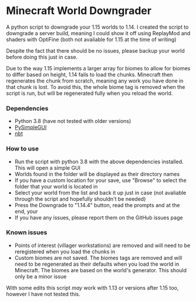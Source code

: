 # Minecraft World Downgrader 
A python script to downgrade your 1.15 worlds to 1.14. I created the script to downgrade a server build, meaning I could show it off using ReplayMod and shaders with OptiFine (both not avaliable for 1.15 at the time of writing)

Despite the fact that there should be no issues, please backup your world before doing this just in case. 

Due to the way 1.15 implements a larger array for biomes to allow for biomes to differ based on height, 1.14 fails to load the chunks. Minecraft then regenerates the chunk from scratch, meaning any work you have done in that chunk is lost. To avoid this, the whole biome tag is removed when the script is run, but will be regenerated fully when you reload the world. 

### Dependencies

- Python 3.8 (have not tested with older versions)
- [PySimpleGUI](https://github.com/PySimpleGUI/PySimpleGUI)
- [nbt](https://github.com/twoolie/NBT)

### How to use

- Run the script with python 3.8 with the above dependencies installed. This will open a simple GUI
- Worlds found in the folder will be displayed as their directory names
- If you have a custom location for your save, use "Browse" to select the folder that your world is located in
- Select your world from the list and back it up just in case (not avaliable through the script and hopefully shouldn't be needed)
- Press the Downgrade to "1.14.4" button, read the prompts and at the end, your 
- If you have any issues, please report them on the GitHub issues page

### Known issues

- Points of interest (villager workstations) are removed and will need to be reregistered when you load the chunks in
- Custom biomes are not saved. The biomes tags are removed and will need to be regenerated as their defaults when you load the world in Minecraft. The biomes are based on the world's generator. This should only be a minor issue

With some edits this script _may_ work with 1.13 or versions after 1.15 too, however I have not tested this. 
